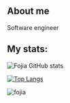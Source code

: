 ## About me

Software engineer

## My stats:

![Fojia GitHub stats](https://github-readme-stats.vercel.app/api?username=fojia&show_icons=true&theme=tokyonight)

[![Top Langs](https://github-readme-stats.vercel.app/api/top-langs/?username=fojia&layout=compact&langs_count=10&theme=tokyonight)](https://github.com/anuraghazra/github-readme-stats)




<p><img align="center" src="https://github-readme-streak-stats.herokuapp.com/?user=fojia&" alt="fojia" /></p>
